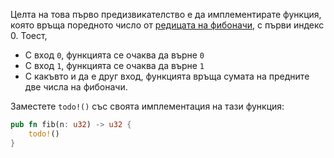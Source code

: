 Целта на това първо предизвикателство е да имплементирате функция, която връща поредното число от [редицата на фибоначи](https://en.wikipedia.org/wiki/Fibonacci_number), с първи индекс 0. Тоест,

- С вход `0`, функцията се очаква да върне `0`
- С вход `1`, функцията се очаква да върне `1`
- С какъвто и да е друг вход, функцията връща сумата на предните две числа на фибоначи.

Заместете `todo!()` със своята имплементация на тази функция:


``` rust
pub fn fib(n: u32) -> u32 {
    todo!()
}
```
